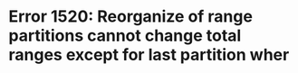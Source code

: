 # Error 1520: Reorganize of range partitions cannot change total ranges except for last partition wher

